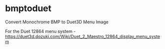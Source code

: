 # bmptoduet
Convert Monochrome BMP to Duet3D Menu Image

For the Duet 12864 menu system - https://duet3d.dozuki.com/Wiki/Duet_2_Maestro_12864_display_menu_system